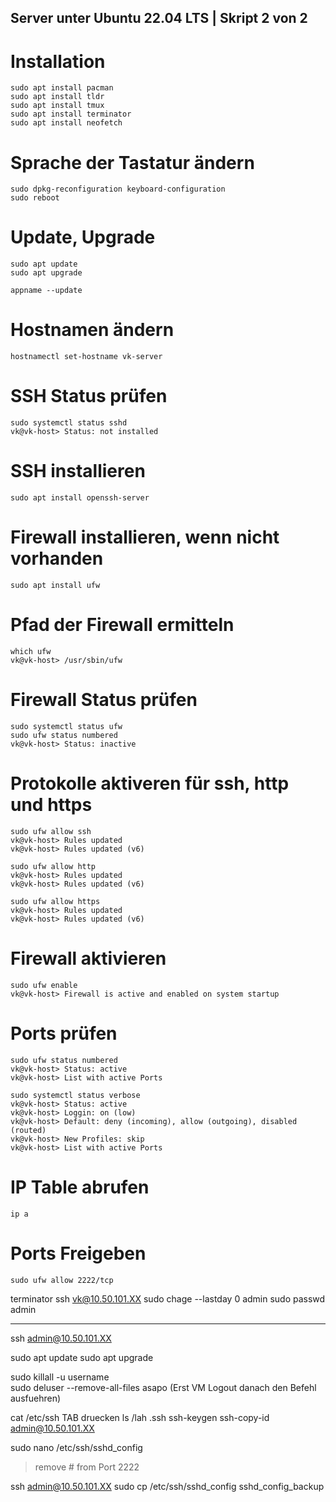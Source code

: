 ## Server unter Ubuntu 22.04 LTS | Skript 2 von 2

# Installation
	sudo apt install pacman
	sudo apt install tldr
	sudo apt install tmux
	sudo apt install terminator
	sudo apt install neofetch

# Sprache der Tastatur ändern
	sudo dpkg-reconfiguration keyboard-configuration
	sudo reboot

# Update, Upgrade 
	sudo apt update
	sudo apt upgrade

	appname --update

# Hostnamen ändern 
	hostnamectl set-hostname vk-server

# SSH Status prüfen
	sudo systemctl status sshd
	vk@vk-host> Status: not installed

# SSH installieren
	sudo apt install openssh-server

# Firewall installieren, wenn nicht vorhanden
	sudo apt install ufw

# Pfad der Firewall ermitteln
	which ufw
	vk@vk-host> /usr/sbin/ufw

# Firewall Status prüfen
	sudo systemctl status ufw
	sudo ufw status numbered
	vk@vk-host> Status: inactive

# Protokolle aktiveren für ssh, http und https
	sudo ufw allow ssh
	vk@vk-host> Rules updated
	vk@vk-host> Rules updated (v6)

	sudo ufw allow http
	vk@vk-host> Rules updated
	vk@vk-host> Rules updated (v6)

	sudo ufw allow https
	vk@vk-host> Rules updated
	vk@vk-host> Rules updated (v6)

# Firewall aktivieren
	sudo ufw enable 
	vk@vk-host> Firewall is active and enabled on system startup

# Ports prüfen
	sudo ufw status numbered
	vk@vk-host> Status: active 
	vk@vk-host> List with active Ports

	sudo systemctl status verbose
	vk@vk-host> Status: active
	vk@vk-host> Loggin: on (low)
	vk@vk-host> Default: deny (incoming), allow (outgoing), disabled (routed)
	vk@vk-host> New Profiles: skip
	vk@vk-host> List with active Ports

# IP Table abrufen
	ip a

# Ports Freigeben
	sudo ufw allow 2222/tcp





terminator
ssh vk@10.50.101.XX 
sudo chage --lastday 0 admin
sudo passwd admin

--------------------------------------
ssh admin@10.50.101.XX

sudo apt update 
sudo apt upgrade

		
sudo killall -u username				
sudo deluser --remove-all-files asapo
(Erst VM Logout danach den Befehl ausfuehren)

cat /etc/ssh 			TAB druecken
ls /lah .ssh
ssh-keygen
ssh-copy-id admin@10.50.101.XX

sudo nano /etc/ssh/sshd_config
>   remove # from Port 2222


ssh admin@10.50.101.XX
sudo cp /etc/ssh/sshd_config sshd_config_backup


